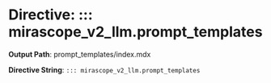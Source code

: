 # Directive: ::: mirascope_v2_llm.prompt_templates

**Output Path**: prompt_templates/index.mdx

**Directive String**: `::: mirascope_v2_llm.prompt_templates`

